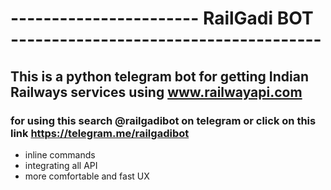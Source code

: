 # ----------------------- RailGadi BOT --------------------------------------


## This is a python telegram bot for getting Indian Railways services using www.railwayapi.com
### for using this search @railgadibot on telegram or click on this link https://telegram.me/railgadibot

  - inline commands
  - integrating all API
  - more comfortable and fast UX


